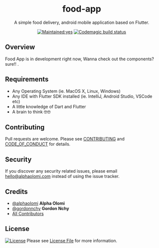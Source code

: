 <h1 align="center">food-app</h1>
<p align="center">A simple food delivery, android mobile application based on Flutter.</p>


<p align="center">
  <a href="/"><img src="https://img.shields.io/badge/Maintained%3F-yes-green.svg?style=flat-square" alt="Maintained:yes"></a>
<a href="https://codemagic.io/apps/5d524c73cb00320009f738d2/5d524c73cb00320009f738d1/latest_build"><img src="https://api.codemagic.io/apps/5d524c73cb00320009f738d2/5d524c73cb00320009f738d1/status_badge.svg" alt="Codemagic build status"></a>

</p>

## Overview

Food App is in development right now, Wanna check out the components? sure!! .


## Requirements
* Any Operating System (ie. MacOS X, Linux, Windows)
* Any IDE with Flutter SDK installed (ie. IntelliJ, Android Studio, VSCode etc)
* A little knowledge of Dart and Flutter
* A brain to think 🤓🤓


## Contributing

Pull requests are welcome. Please see [CONTRIBUTING](./.github/CONTRIBUTING.md) and [CODE_OF_CONDUCT](./.github/CODE_OF_CONDUCT.md) for details.

## Security

If you discover any security related issues, please email [hello@alphaolomi.com](mailto:hello@alphaolomi.com) instead of using the issue tracker.

## Credits

-   [@alphaolomi](https://github.com/alphaolomi/) **Alpha Olomi**
-   [@gordonnchy](https://github.com/gordonnchy/) **Gordon Nchy**
-   [All Contributors][link-contributors]

## License

[![License](https://img.shields.io/badge/License-BSD%203--Clause-blue.svg)](https://opensource.org/licenses/BSD-3-Clause) Please see [License File](LICENSE) for more information.

[link-contributors]: ../../contributors
